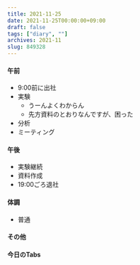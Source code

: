 ```yaml
---
title: 2021-11-25
date: 2021-11-25T00:00:00+09:00
draft: false
tags: ["diary", ""]
archives: 2021-11
slug: 849328
---
```

#### 午前
- 9:00前に出社
- 実験
  - うーんよくわからん
  - 先方資料のとおりなんですが、困った
- 分析
- ミーティング
#### 午後
- 実験継続
- 資料作成
- 19:00ごろ退社
#### 体調
- 普通
#### その他
#### 今日のTabs